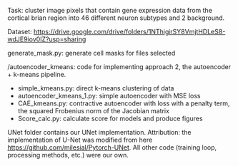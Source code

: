 Task: cluster image pixels that contain gene expression data from the cortical brian region into 46 different neuron subtypes and 2 background. 

Dataset: https://drive.google.com/drive/folders/1NThigirSY8VmjtHDLeS8-wdJE9iov0IZ?usp=sharing

generate_mask.py: generate cell masks for files selected

/autoencoder_kmeans: code for implementing approach 2, the autoencoder + k-means pipeline. 
  - simple_kmeans.py: direct k-means clustering of data
  - autoencoder_kmeans_1.py: simple autoencoder with MSE loss
  - CAE_kmeans.py: contractive autoencoder with loss with a penalty term, the squared Frobenius norm of the Jacobian matrix
  - Score_calc.py: calculate score for models and produce figures

UNet folder contains our UNet implementation. 
Attribution: the implementation of U-Net was modified from here https://github.com/milesial/Pytorch-UNet. All other code (training loop, processing methods, etc.) were our own. 
